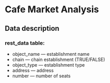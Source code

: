 # Cafe Market Analysis 
## Data description
### rest_data table:
* object_name — establishment name
* chain — chain establishment (TRUE/FALSE)
* object_type — establishment type
* address — address
* number — number of seats
